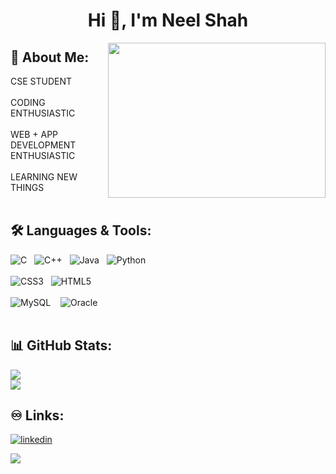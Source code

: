 <h1 align="center">Hi 👋, I'm Neel Shah</h1>

<a href="url"><img src="https://miro.medium.com/max/1400/1*TlbU0F-waQf7_zOfhUNldQ.gif" align="right" height="248" width="348" ></a>


##  🚀 About Me:
CSE STUDENT<br><br>CODING ENTHUSIASTIC<br><br>WEB + APP DEVELOPMENT ENTHUSIASTIC<br><br>LEARNING NEW THINGS<br/><br/>

## 🛠 Languages & Tools:
![C](https://img.shields.io/badge/c-%2300599C.svg?style=for-the-badge&logo=c&logoColor=white)&nbsp;&nbsp; ![C++](https://img.shields.io/badge/c++-%2300599C.svg?style=for-the-badge&logo=c%2B%2B&logoColor=white)&nbsp;&nbsp; ![Java](https://img.shields.io/badge/Java-ED8B00?style=for-the-badge&logo=java&logoColor=white)&nbsp;&nbsp; ![Python](https://img.shields.io/badge/python-3670A0?style=for-the-badge&logo=python&logoColor=ffdd54)<br/><br/> ![CSS3](https://img.shields.io/badge/css3-%231572B6.svg?style=for-the-badge&logo=css3&logoColor=white)&nbsp;&nbsp; ![HTML5](https://img.shields.io/badge/html5-%23E34F26.svg?style=for-the-badge&logo=html5&logoColor=white)<br/><br/>  ![MySQL](https://img.shields.io/badge/MySQL-005C84?style=for-the-badge&logo=mysql&logoColor=white) &nbsp;&nbsp; ![Oracle](https://img.shields.io/badge/Oracle-F80000?style=for-the-badge&logo=Oracle&logoColor=white)<br/><br/>

## 📊 GitHub Stats:
![](https://github-readme-stats.vercel.app/api?username=neel-shah-683&theme=light&hide_border=true&include_all_commits=false&count_private=false)<br/>
![](https://github-readme-stats.vercel.app/api/top-langs/?username=neel-shah-683&theme=light&hide_border=true&include_all_commits=false&count_private=false&layout=compact)
<!-- ![](https://github-readme-stats.vercel.app/api/top-langs/?username=neel-shah-683&theme=light&hide_border=true) -->

## ♾️ Links:
[![linkedin](https://img.shields.io/badge/linkedin-0A66C2?style=for-the-badge&logo=linkedin&logoColor=white)](https://www.linkedin.com/in/neel-shah-683-sh/)
<!-- [![gmail](https://img.shields.io/badge/Gmail-D14836?style=for-the-badge&logo=gmail&logoColor=white)]() -->


[![](https://visitcount.itsvg.in/api?id=neel-shah-683&icon=5&color=0)](https://visitcount.itsvg.in)



